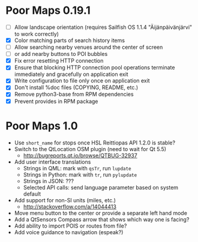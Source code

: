 Poor Maps 0.19.1
================

 * [ ] Allow landscape orientation (requires Sailfish OS 1.1.4
       "Äijänpäivänjärvi" to work correctly)
 * [X] Color matching parts of search history items
 * [ ] Allow searching nearby venues around the center of screen
 * [ ] or add nearby buttons to POI bubbles
 * [X] Fix error resetting HTTP connection
 * [X] Ensure that blocking HTTP connection pool operations terminate
       immediately and gracefully on application exit
 * [X] Write configuration to file only once on application exit
 * [X] Don't install %doc files (COPYING, README, etc.)
 * [X] Remove python3-base from RPM dependencies
 * [X] Prevent provides in RPM package

Poor Maps 1.0
=============

 * Use `short_name` for stops once HSL Reittiopas API 1.2.0 is stable?
 * Switch to the QtLocation OSM plugin (need to wait for Qt 5.5)
   - <http://bugreports.qt.io/browse/QTBUG-32937>
 * Add user interface translations
   - Strings in QML: mark with `qsTr`, run `lupdate`
   - Strings in Python: mark with `tr`, run `pylupdate`
   - Strings in JSON: ???
   - Selected API calls: send language parameter based on system default
 * Add support for non-SI units (miles, etc.)
   - <http://stackoverflow.com/a/14044413>
 * Move menu button to the center or provide a separate left hand mode
 * Add a QtSensors Compass arrow that shows which way one is facing?
 * Add ability to import POIS or routes from file?
 * Add voice guidance to navigation (espeak?)
